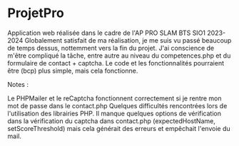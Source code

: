 # ProjetPro
Application web réalisée dans le cadre de l'AP PRO SLAM BTS SIO1 2023-2024
Globalement satisfait de ma réalisation, je me suis vu passé beaucoup de temps dessus, nottemment vers la fin du projet.
J'ai conscience de m'être compliqué la tâche, entre autre au niveau du competences.php et du formulaire de contact + captcha.
Le code et les fonctionnalités pourraient être (bcp) plus simple, mais cela fonctionne.

Notes : 

Le PHPMailer et le reCaptcha fonctionnent correctement si je rentre mon mot de passe dans le contact.php
Quelques difficultés rencontrées lors de l'utilisation des librairies PHP.
Il manque quelques options de vérification dans la vérification du captcha dans contact.php (expectedHostName, setScoreThreshold) mais cela générait des erreurs et empêchait l'envoie du mail.
